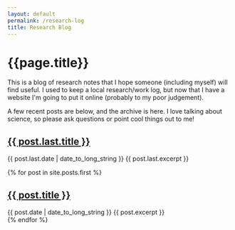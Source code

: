 ```yaml
---
layout: default
permalink: /research-log
title: Research Blog
---
```


# {{page.title}}

This is a blog of research notes that I hope someone (including myself) will find useful. 
I used to keep a local research/work log, but now that I have a website I'm going to put it online (probably to my poor judgement).

A few recent posts are below, and the archive is here. I love talking about science, so please ask questions or point cool things out to me!


<article>
<h2>
      <a href="{{ post.last.url }}">
        {{ post.last.title }}
      </a>
    </h2>
 <time datetime="{{ post.last.date | date: "%Y-%m-%d" }}">{{ post.last.date | date_to_long_string }}</time>
    {{ post.last.excerpt }}
  </article>
  
{% for post in site.posts.first %}
  <article>
    <h2>
      <a href="{{ post.url }}">
        {{ post.title }}
      </a>
    </h2>
    <time datetime="{{ post.date | date: "%Y-%m-%d" }}">{{ post.date | date_to_long_string }}</time>
    {{ post.excerpt }}
  </article>
{% endfor %}
